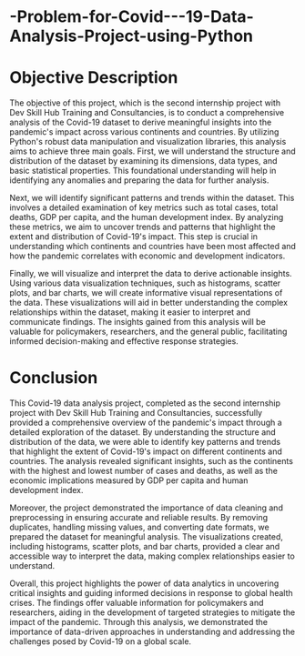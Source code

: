 # -Problem-for-Covid---19-Data-Analysis-Project-using-Python
# Objective Description
The objective of this project, which is the second internship project with Dev Skill Hub Training and Consultancies, is to conduct a comprehensive analysis of the Covid-19 dataset to derive meaningful insights into the pandemic's impact across various continents and countries. By utilizing Python's robust data manipulation and visualization libraries, this analysis aims to achieve three main goals. First, we will understand the structure and distribution of the dataset by examining its dimensions, data types, and basic statistical properties. This foundational understanding will help in identifying any anomalies and preparing the data for further analysis.

Next, we will identify significant patterns and trends within the dataset. This involves a detailed examination of key metrics such as total cases, total deaths, GDP per capita, and the human development index. By analyzing these metrics, we aim to uncover trends and patterns that highlight the extent and distribution of Covid-19's impact. This step is crucial in understanding which continents and countries have been most affected and how the pandemic correlates with economic and development indicators.

Finally, we will visualize and interpret the data to derive actionable insights. Using various data visualization techniques, such as histograms, scatter plots, and bar charts, we will create informative visual representations of the data. These visualizations will aid in better understanding the complex relationships within the dataset, making it easier to interpret and communicate findings. The insights gained from this analysis will be valuable for policymakers, researchers, and the general public, facilitating informed decision-making and effective response strategies.

# Conclusion
This Covid-19 data analysis project, completed as the second internship project with Dev Skill Hub Training and Consultancies, successfully provided a comprehensive overview of the pandemic's impact through a detailed exploration of the dataset. By understanding the structure and distribution of the data, we were able to identify key patterns and trends that highlight the extent of Covid-19's impact on different continents and countries. The analysis revealed significant insights, such as the continents with the highest and lowest number of cases and deaths, as well as the economic implications measured by GDP per capita and human development index.

Moreover, the project demonstrated the importance of data cleaning and preprocessing in ensuring accurate and reliable results. By removing duplicates, handling missing values, and converting date formats, we prepared the dataset for meaningful analysis. The visualizations created, including histograms, scatter plots, and bar charts, provided a clear and accessible way to interpret the data, making complex relationships easier to understand.

Overall, this project highlights the power of data analytics in uncovering critical insights and guiding informed decisions in response to global health crises. The findings offer valuable information for policymakers and researchers, aiding in the development of targeted strategies to mitigate the impact of the pandemic. Through this analysis, we demonstrated the importance of data-driven approaches in understanding and addressing the challenges posed by Covid-19 on a global scale.




